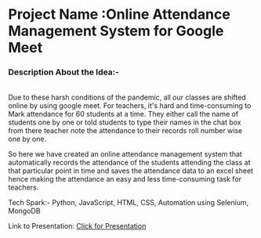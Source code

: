 <h1> Project Name :Online Attendance Management System for Google Meet</h1>
<h3>Description About the Idea:-</h3>
</br>
Due to these harsh conditions of the pandemic, all our classes are shifted online by using google meet. 
For teachers, it's hard and time-consuming to Mark attendance for 60 students at a time. They either call the name of students one by one or told students to type their names in the chat box from there teacher note the attendance to their records roll number wise one by one.

So here we have created an online attendance management system that automatically records the attendance of the students attending the class at that particular point in time and saves the attendance data to an excel sheet hence making the attendance an easy and less time-consuming task for teachers.

Tech Spark:-
Python, JavaScript, HTML, CSS, Automation using Selenium, MongoDB


Link to Presentation:
<a href ="https://www.canva.com/design/DAEL6UgrDvY/DnLMuBFEd8JaMpOT_FzMJw/view?utm_content=DAEL6UgrDvY&utm_campaign=designshare&utm_medium=link&utm_source=publishsharelink">Click for Presentation</a>
